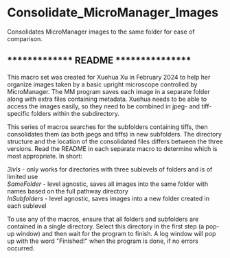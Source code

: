 # Consolidate_MicroManager_Images
Consolidates MicroManager images to the same folder for ease of comparison.

## *************  README  ***************
This macro set was created for Xuehua Xu in February 2024 to help her organize images taken by a basic upright microscope
controlled by MicroManager.  The MM program saves each image in a separate folder along with extra files containing metadata.
Xuehua needs to be able to access the images easily, so they need to be combined in jpeg- and tiff-specific folders within
the subdirectory.

This series of macros searches for the subfolders containing tiffs, then consolidates them (as both jpegs and tiffs) in new
subfolders.  The directory structure and the location of the consolidated files differs between the three versions.  Read
the README in each separate macro to determine which is most appropriate.  In short:

*3lvls* - only works for directories with three sublevels of folders and is of limited use  
*SameFolder* - level agnostic, saves all images into the same folder with names based on the full pathway directory  
*InSubfolders* - level agnostic, saves images into a new folder created in each sublevel  

To use any of the macros, ensure that all folders and subfolders are contained in a single directory.  Select this directory in
the first step (a pop-up window) and then wait for the program to finish. A log window will pop up with the word "Finished!"
when the program is done, if no errors occurred.
